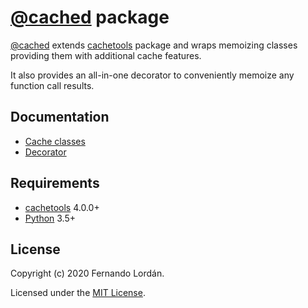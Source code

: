 <a id="top"></a>
[@cached] package
=================

[@cached] extends [cachetools] package and wraps memoizing classes providing them with additional cache features.

It also provides an all-in-one decorator to conveniently memoize any function call results.

## Documentation
- [Cache classes]
- [Decorator]

## Requirements

- [cachetools] 4.0.0+
- [Python] 3.5+

## License

Copyright (c) 2020 Fernando Lordán.

Licensed under the [MIT License].

<br/>

[@cached]: ./README.md#top
[Cache classes]: ./caches.md#top
[Decorator]: ./decorator.md#top
[MIT License]: ./LICENSE
[cachetools]: https://github.com/tkem/cachetools/
[Python]: https://www.python.org/
